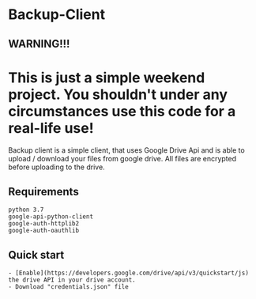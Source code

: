 # Backup-Client

## WARNING!!!
# This is just a simple weekend project. You shouldn't under any circumstances use this code for a real-life use!

Backup client is a simple client, that uses Google Drive Api and is able to upload / download your files from google drive.
All files are encrypted before uploading to the drive.

## Requirements
```
python 3.7
google-api-python-client
google-auth-httplib2
google-auth-oauthlib
```


## Quick start
```
- [Enable](https://developers.google.com/drive/api/v3/quickstart/js) the drive API in your drive account.
- Download "credentials.json" file

```

